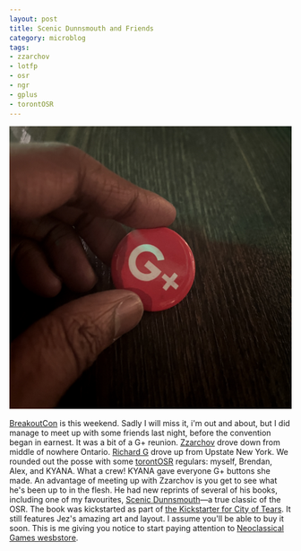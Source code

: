 ```yaml
---
layout: post
title: Scenic Dunnsmouth and Friends
category: microblog
tags:
- zzarchov
- lotfp
- osr
- ngr
- gplus
- torontOSR
---
```


![G Plus Pin](/assets/img/g-plus-pin.jpg)

[BreakoutCon][] is this weekend. Sadly I will miss it, i'm out and about, but I did manage to meet up with some friends last night, before the convention began in earnest. It was a bit of a G+ reunion. [Zzarchov][] drove down from middle of nowhere Ontario. [Richard G][] drove up from Upstate New York. We rounded out the posse with some [torontOSR][] regulars: myself, Brendan, Alex, and KYANA. What a crew! KYANA gave everyone G+ buttons she made. An advantage of meeting up with Zzarchov is you get to see what he's been up to in the flesh. He had new reprints of several of his books, including one of my favourites, [Scenic Dunnsmouth][]—a true classic of the OSR. The book was kickstarted as part of [the Kickstarter for City of Tears][ks]. It still features Jez's amazing art and layout. I assume you'll be able to buy it soon. This is me giving you notice to start paying attention to [Neoclassical Games wesbstore][ngr].



[BreakoutCon]: https://breakoutcon.com/
[Richard G]: https://lurkerablog.wordpress.com/
[Zzarchov]: https://www.patreon.com/zzarchov
[torontOSR]: /tag/torontOSR
[Scenic Dunnsmouth]: https://save.vs.totalpartykill.ca/review/scenic-dunsmouth/
[ks]: https://www.kickstarter.com/projects/cityoftears/the-city-of-tears-and-other-adventures
[ngr]: neoclassicalgames.com
